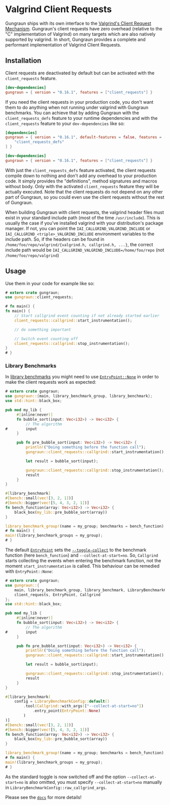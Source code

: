 # Valgrind Client Requests

Gungraun ships with its own interface to the [Valgrind's Client Request
Mechanism](https://valgrind.org/docs/manual/manual-core-adv.html#manual-core-adv.clientreq).
Gungraun's client requests have zero overhead (relative to the "C"
implementation of Valgrind) on many targets which are also natively supported by
valgrind. In short, Gungraun provides a complete and performant
implementation of Valgrind Client Requests.

## Installation

Client requests are deactivated by default but can be activated with the
`client_requests` feature.

```toml
[dev-dependencies]
gungraun = { version = "0.16.1", features = ["client_requests"] }
```

If you need the client requests in your production code, you don't want them to
do anything when not running under valgrind with Gungraun benchmarks. You
can achieve that by adding Gungraun with the `client_requests_defs` feature
to your runtime dependencies and with the `client_requests` feature to your
`dev-dependencies` like so:

```toml
[dependencies]
gungraun = { version = "0.16.1", default-features = false, features = [
    "client_requests_defs"
] }

[dev-dependencies]
gungraun = { version = "0.16.1", features = ["client_requests"] }
```

With just the `client_requests_defs` feature activated, the client requests
compile down to nothing and don't add any overhead to your production code. It
simply provides the "definitions", method signatures and macros without body.
Only with the activated `client_requests` feature they will be actually
executed. Note that the client requests do not depend on any other part of
Gungraun, so you could even use the client requests without the rest of
Gungraun.

When building Gungraun with client requests, the valgrind header files must
exist in your standard include path (most of the time `/usr/include`). This is
usually the case if you've installed valgrind with your distribution's package
manager. If not, you can point the `IAI_CALLGRIND_VALGRIND_INCLUDE` or
`IAI_CALLGRIND_<triple>_VALGRIND_INCLUDE` environment variables to the include
path. So, if the headers can be found in `/home/foo/repo/valgrind/{valgrind.h,
callgrind.h, ...}`, the correct include path would be
`IAI_CALLGRIND_VALGRIND_INCLUDE=/home/foo/repo` (not `/home/foo/repo/valgrind`)

## Usage

Use them in your code for example like so:

```rust
# extern crate gungraun;
use gungraun::client_requests;

# fn main() {
fn main() {
    // Start callgrind event counting if not already started earlier
    client_requests::callgrind::start_instrumentation();

    // do something important

    // Switch event counting off
    client_requests::callgrind::stop_instrumentation();
}
# }
```

### Library Benchmarks

In [library benchmarks](./benchmarks/library_benchmarks.md) you might need to
use [`EntryPoint::None`][EntryPoint] in order to make the client requests work
as expected:

```rust
# extern crate gungraun;
use gungraun::{main, library_benchmark_group, library_benchmark};
use std::hint::black_box;

pub mod my_lib {
     #[inline(never)]
     fn bubble_sort(input: Vec<i32>) -> Vec<i32> {
         // The algorithm
#        input
     }

     pub fn pre_bubble_sort(input: Vec<i32>) -> Vec<i32> {
         println!("Doing something before the function call");
         gungraun::client_requests::callgrind::start_instrumentation();

         let result = bubble_sort(input);

         gungraun::client_requests::callgrind::stop_instrumentation();
         result
     }
}

#[library_benchmark]
#[bench::small(vec![3, 2, 1])]
#[bench::bigger(vec![5, 4, 3, 2, 1])]
fn bench_function(array: Vec<i32>) -> Vec<i32> {
    black_box(my_lib::pre_bubble_sort(array))
}

library_benchmark_group!(name = my_group; benchmarks = bench_function);
# fn main() {
main!(library_benchmark_groups = my_group);
# }
```

The default [`EntryPoint`][EntryPoint] sets the [`--toggle-collect`][Callgrind
Arguments] to the benchmark function (here `bench_function`) and
`--collect-at-start=no`. So, `Callgrind` starts collecting the events when
entering the benchmark function, not the moment `start_instrumentation` is
called. This behaviour can be remedied with `EntryPoint::None`:

```rust
# extern crate gungraun;
use gungraun::{
    main, library_benchmark_group, library_benchmark, LibraryBenchmarkConfig,
    client_requests, EntryPoint, Callgrind
};
use std::hint::black_box;

pub mod my_lib {
     #[inline(never)]
     fn bubble_sort(input: Vec<i32>) -> Vec<i32> {
         // The algorithm
#        input
     }

     pub fn pre_bubble_sort(input: Vec<i32>) -> Vec<i32> {
         println!("Doing something before the function call");
         gungraun::client_requests::callgrind::start_instrumentation();

         let result = bubble_sort(input);

         gungraun::client_requests::callgrind::stop_instrumentation();
         result
     }
}

#[library_benchmark(
    config = LibraryBenchmarkConfig::default()
        .tool(Callgrind::with_args(["--collect-at-start=no"])
            .entry_point(EntryPoint::None)
        )
)]
#[bench::small(vec![3, 2, 1])]
#[bench::bigger(vec![5, 4, 3, 2, 1])]
fn bench_function(array: Vec<i32>) -> Vec<i32> {
    black_box(my_lib::pre_bubble_sort(array))
}

library_benchmark_group!(name = my_group; benchmarks = bench_function);
# fn main() {
main!(library_benchmark_groups = my_group);
# }
```

As the standard toggle is now switched off and the option
`--collect-at-start=no` is also omitted, you must specify
`--collect-at-start=no` manually in
`LibraryBenchmarkConfig::raw_callgrind_args`.

Please see the
[`docs`](https://docs.rs/iai-callgrind/0.16.1/iai_callgrind/client_requests) for
more details!

[Callgrind Arguments]: https://valgrind.org/docs/manual/cl-manual.html#cl-manual.options

[EntryPoint]: https://docs.rs/iai-callgrind/0.16.1/iai_callgrind/enum.EntryPoint.html
